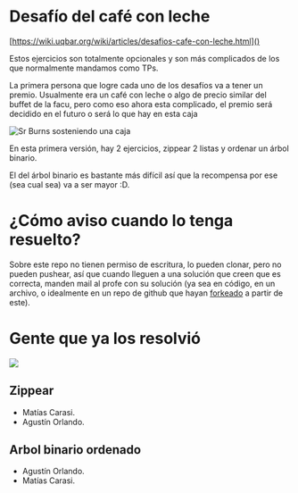 # Desafío del café con leche

[https://wiki.uqbar.org/wiki/articles/desafios-cafe-con-leche.html]()

Estos ejercicios son totalmente opcionales y son más complicados de los que normalmente mandamos como TPs.

La primera persona que logre cada uno de los desafíos va a tener un premio. Usualmente era un café con leche o algo de precio similar del buffet de la facu, pero como eso ahora esta complicado, el premio será decidido en el futuro o será lo que hay en esta caja

![Sr Burns sosteniendo una caja](https://pbs.twimg.com/media/CFiFpA_W8AADHWc.jpg)

En esta primera versión, hay 2 ejercicios, zippear 2 listas y ordenar un árbol binario.

El del árbol binario es bastante más difícil así que la recompensa por ese (sea cual sea) va a ser mayor :D.

# ¿Cómo aviso cuando lo tenga resuelto?

Sobre este repo no tienen permiso de escritura, lo pueden clonar, pero no pueden pushear, así que cuando lleguen a una solución que creen que es correcta, manden mail al profe con su solución (ya sea en código, en un archivo, o idealmente en un repo de github que hayan [forkeado](http://aprendegit.com/fork-de-repositorios-para-que-sirve/) a partir de este).

# Gente que ya los resolvió

![](https://i.imgur.com/p2FKUPJ.png)

## Zippear

- Matías Carasi.
- Agustín Orlando.

## Arbol binario ordenado

- Agustín Orlando.
- Matías Carasi.
